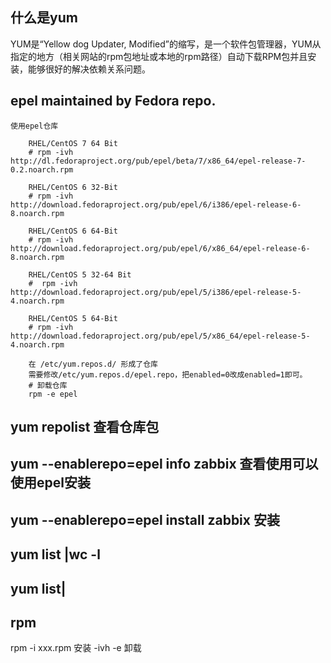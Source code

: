 ## 什么是yum

YUM是“Yellow dog Updater, Modified”的缩写，是一个软件包管理器，YUM从指定的地方（相关网站的rpm包地址或本地的rpm路径）自动下载RPM包并且安装，能够很好的解决依赖关系问题。

##  epel maintained by Fedora repo. 
    使用epel仓库
    
```text
    RHEL/CentOS 7 64 Bit
    # rpm -ivh http://dl.fedoraproject.org/pub/epel/beta/7/x86_64/epel-release-7-0.2.noarch.rpm
    
    RHEL/CentOS 6 32-Bit 
    # rpm -ivh  http://download.fedoraproject.org/pub/epel/6/i386/epel-release-6-8.noarch.rpm

    RHEL/CentOS 6 64-Bit 
    # rpm -ivh  http://download.fedoraproject.org/pub/epel/6/x86_64/epel-release-6-8.noarch.rpm

    RHEL/CentOS 5 32-64 Bit
    #  rpm -ivh http://download.fedoraproject.org/pub/epel/5/i386/epel-release-5-4.noarch.rpm

    RHEL/CentOS 5 64-Bit
    # rpm -ivh http://download.fedoraproject.org/pub/epel/5/x86_64/epel-release-5-4.noarch.rpm
    
    在 /etc/yum.repos.d/ 形成了仓库
    需要修改/etc/yum.repos.d/epel.repo，把enabled=0改成enabled=1即可。
    # 卸载仓库
    rpm -e epel 
```

##  yum repolist 查看仓库包
##  yum --enablerepo=epel info zabbix       查看使用可以使用epel安装
##  yum --enablerepo=epel install zabbix    安装


## yum list |wc -l
## yum list|



## rpm
rpm -i  xxx.rpm 安装
-ivh
-e 卸载



